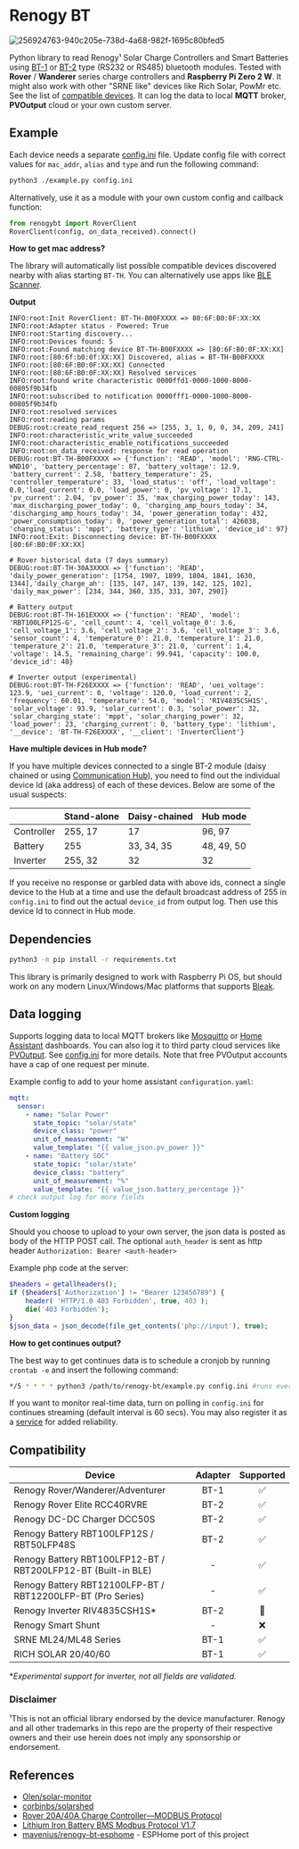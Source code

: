 # Renogy BT
![256924763-940c205e-738d-4a68-982f-1695c80bfed5](https://github.com/cyrils/renogy-bt/assets/5549113/bcdef6ec-efc9-44fd-af70-67165cf6862e)

Python library to read Renogy¹ Solar Charge Controllers and Smart Batteries using  [BT-1](https://www.renogy.com/bt-1-bluetooth-module-new-version/) or [BT-2](https://www.renogy.com/bt-2-bluetooth-module/) type (RS232 or RS485)  bluetooth modules. Tested with **Rover** / **Wanderer** series charge controllers and **Raspberry Pi Zero 2 W**. It might also work with other  "SRNE like" devices like Rich Solar, PowMr etc. See the list of [compatible devices](#compatibility). It can log the data to local **MQTT** broker, **PVOutput** cloud or your own custom server.

## Example
Each device needs a separate [config.ini](https://github.com/cyrils/renogy-bt1/blob/main/config.ini) file. Update  config file with correct values for `mac_addr`, `alias` and `type` and run the following command:

```sh
python3 ./example.py config.ini
```
 Alternatively, use it as a module with your own custom config and callback function:
```python
from renogybt import RoverClient
RoverClient(config, on_data_received).connect()
```
**How to get mac address?**

The library will automatically list possible compatible devices discovered nearby with alias starting `BT-TH`. You can alternatively use apps like [BLE Scanner](https://play.google.com/store/apps/details?id=com.macdom.ble.blescanner).

**Output**

```
INFO:root:Init RoverClient: BT-TH-B00FXXXX => 80:6F:B0:0F:XX:XX
INFO:root:Adapter status - Powered: True
INFO:root:Starting discovery...
INFO:root:Devices found: 5
INFO:root:Found matching device BT-TH-B00FXXXX => [80:6F:B0:0F:XX:XX]
INFO:root:[80:6f:b0:0f:XX:XX] Discovered, alias = BT-TH-B00FXXXX
INFO:root:[80:6F:B0:0F:XX:XX] Connected
INFO:root:[80:6F:B0:0F:XX:XX] Resolved services
INFO:root:found write characteristic 0000ffd1-0000-1000-8000-00805f9b34fb
INFO:root:subscribed to notification 0000fff1-0000-1000-8000-00805f9b34fb
INFO:root:resolved services
INFO:root:reading params
DEBUG:root:create_read_request 256 => [255, 3, 1, 0, 0, 34, 209, 241]
INFO:root:characteristic_write_value_succeeded
INFO:root:characteristic_enable_notifications_succeeded
INFO:root:on_data_received: response for read operation
DEBUG:root:BT-TH-B00FXXXX => {'function': 'READ', 'model': 'RNG-CTRL-WND10', 'battery_percentage': 87, 'battery_voltage': 12.9, 'battery_current': 2.58, 'battery_temperature': 25, 'controller_temperature': 33, 'load_status': 'off', 'load_voltage': 0.0,'load_current': 0.0, 'load_power': 0, 'pv_voltage': 17.1, 'pv_current': 2.04, 'pv_power': 35, 'max_charging_power_today': 143, 'max_discharging_power_today': 0, 'charging_amp_hours_today': 34, 'discharging_amp_hours_today': 34, 'power_generation_today': 432, 'power_consumption_today': 0, 'power_generation_total': 426038, 'charging_status': 'mppt', 'battery_type': 'lithium', 'device_id': 97}
INFO:root:Exit: Disconnecting device: BT-TH-B00FXXXX [80:6F:B0:0F:XX:XX]
```
```
# Rover historical data (7 days summary)
DEBUG:root:BT-TH-30A3XXXX => {'function': 'READ', 'daily_power_generation': [1754, 1907, 1899, 1804, 1841, 1630, 1344],'daily_charge_ah': [135, 147, 147, 139, 142, 125, 102], 'daily_max_power': [234, 344, 360, 335, 331, 307, 290]}
```
```
# Battery output
DEBUG:root:BT-TH-161EXXXX => {'function': 'READ', 'model': 'RBT100LFP12S-G', 'cell_count': 4, 'cell_voltage_0': 3.6, 'cell_voltage_1': 3.6, 'cell_voltage_2': 3.6, 'cell_voltage_3': 3.6, 'sensor_count': 4, 'temperature_0': 21.0, 'temperature_1': 21.0, 'temperature_2': 21.0, 'temperature_3': 21.0, 'current': 1.4, 'voltage': 14.5, 'remaining_charge': 99.941, 'capacity': 100.0, 'device_id': 48} 
```
```
# Inverter output (experimental)
DEBUG:root:BT-TH-F26EXXXX => {'function': 'READ', 'uei_voltage': 123.9, 'uei_current': 0, 'voltage': 120.0, 'load_current': 2, 'frequency': 60.01, 'temperature': 54.0, 'model': 'RIV4835CSH1S', 'solar_voltage': 93.9, 'solar_current': 0.3, 'solar_power': 32, 'solar_charging_state': 'mppt', 'solar_charging_power': 32, 'load_power': 23, 'charging_current': 0, 'battery_type': 'lithium', '__device': 'BT-TH-F26EXXXX', '__client': 'InverterClient'} 
```

**Have multiple devices in Hub mode?**

If you have multiple devices connected to a single BT-2 module (daisy chained or using [Communication Hub](https://www.renogy.com/communication-hub/)), you need to find out the individual device Id (aka address) of each of these devices. Below are some of the usual suspects:

|  | Stand-alone | Daisy-chained | Hub mode |
| :-------- | :-------- | :-------- | :-------- |
|  Controller | 255, 17 | 17 | 96, 97 |
|  Battery | 255 | 33, 34, 35 | 48, 49, 50 |
|  Inverter | 255, 32 | 32 | 32 |

 If you receive no response or garbled data with above ids, connect a single device to the Hub at a time and use the default broadcast address of 255 in `config.ini` to find out the actual `device_id` from output log. Then use this device Id to connect in Hub mode.

## Dependencies

```sh
python3 -m pip install -r requirements.txt
```

This library is primarily designed to work with Raspberry Pi OS, but should work on any modern Linux/Windows/Mac platforms that supports [Bleak](https://github.com/hbldh/bleak). 

## Data logging

Supports logging data to local MQTT brokers like [Mosquitto](https://mosquitto.org/) or [Home Assistant](https://www.home-assistant.io/) dashboards. You can also log it to third party cloud services like [PVOutput](https://pvoutput.org/). See [config.ini](https://github.com/cyrils/renogy-bt1/blob/main/config.ini) for more details. Note that free PVOutput accounts have a cap of one request per minute.

Example config to add to your home assistant `configuration.yaml`:
```yaml
mqtt:
  sensor:
    - name: "Solar Power"
      state_topic: "solar/state"
      device_class: "power"
      unit_of_measurement: "W"
      value_template: "{{ value_json.pv_power }}"
    - name: "Battery SOC"
      state_topic: "solar/state"
      device_class: "battery"
      unit_of_measurement: "%"
      value_template: "{{ value_json.battery_percentage }}"
# check output log for more fields
```

**Custom logging**

Should you choose to upload to your own server, the json data is posted as body of the HTTP POST call. The optional `auth_header` is sent as http header `Authorization: Bearer <auth-header>`

Example php code at the server:
```php
$headers = getallheaders();
if ($headers['Authorization'] != "Bearer 123456789") {
    header( 'HTTP/1.0 403 Forbidden', true, 403 );
    die('403 Forbidden');
}
$json_data = json_decode(file_get_contents('php://input'), true);
```

**How to get continues output?**

 The best way to get continues data is to schedule a cronjob by running `crontab -e` and insert the following command:
```sh
*/5 * * * * python3 /path/to/renogy-bt/example.py config.ini #runs every 5 mins
```
If you want to monitor real-time data, turn on polling in `config.ini` for continues streaming (default interval is 60 secs). You may also register it as a [service](https://github.com/cyrils/renogy-bt/issues/77) for added reliability.

## Compatibility
| Device | Adapter | Supported |
| -------- | :--------: | :--------: |
| Renogy Rover/Wanderer/Adventurer | BT-1 | ✅ |
| Renogy Rover Elite RCC40RVRE | BT-2 |  ✅ |
| Renogy DC-DC Charger DCC50S | BT-2 |  ✅ |
| Renogy Battery RBT100LFP12S / RBT50LFP48S | BT-2 | ✅ |
| Renogy Battery RBT100LFP12-BT / RBT200LFP12-BT (Built-in BLE)| - | ✅ |
| Renogy Battery RBT12100LFP-BT / RBT12200LFP-BT (Pro Series) | - | ✅ |
| Renogy Inverter RIV4835CSH1S*| BT-2 | 🚧 |
| Renogy Smart Shunt | - | ❌ |
| SRNE ML24/ML48 Series | BT-1 | ✅ |
| RICH SOLAR 20/40/60 | BT-1 | ✅ |

*_Experimental support for inverter, not all fields are validated._

### Disclaimer

¹This is not an official library endorsed by the device manufacturer. Renogy and all other trademarks in this repo are the property of their respective owners and their use herein does not imply any sponsorship or endorsement.

## References

 - [Olen/solar-monitor](https://github.com/Olen/solar-monitor)
 - [corbinbs/solarshed](https://github.com/corbinbs/solarshed)
 - [Rover 20A/40A Charge Controller—MODBUS Protocol](https://github.com/cyrils/renogy-bt/files/12787920/ROVER.MODBUS.pdf)
 - [Lithium Iron Battery BMS Modbus Protocol V1.7](https://github.com/cyrils/renogy-bt/files/12444500/Lithium.Iron.Battery.BMS.Modbus.Protocol.V1.7.zh-CN.en.1.pdf)
 - [mavenius/renogy-bt-esphome](//github.com/mavenius/renogy-bt-esphome) - ESPHome port of this project

